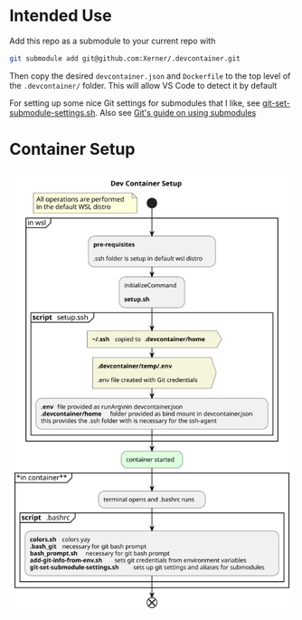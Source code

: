 # Intended Use

Add this repo as a submodule to your current repo with 

```sh
git submodule add git@github.com:Xerner/.devcontainer.git
```

Then copy the desired `devcontainer.json` and `Dockerfile` to the top level of the `.devcontainer/` folder. This will allow VS Code to detect it by default

For setting up some nice Git settings for submodules that I like, see [git-set-submodule-settings.sh](https://github.com/Xerner/repos/blob/main/scripts/git-set-submodule-settings.sh). Also see [Git's guide on using submodules](https://git-scm.com/book/en/v2/Git-Tools-Submodules)

# Container Setup

![dev-container-setup](./docs/dev-container-setup.svg)
